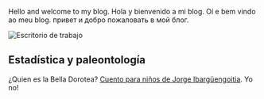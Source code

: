 Hello and welcome to my blog.
Hola y bienvenido a mi blog.
Oí e bem vindo ao meu blog.
привет и добро пожаловать в мой блог.

![Escritorio de trabajo](images/DSC_0561.JPG)

## Estadística y paleontología

¿Quien es la Bella Dorotea? [Cuento para niños de Jorge Ibargüengoitia](https://cultura.nexos.com.mx/?p=14760). Yo no!
